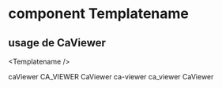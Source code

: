 # component Templatename

## usage de CaViewer

&lt;Templatename /&gt;

caViewer
CA_VIEWER
CaViewer
ca-viewer
ca_viewer
CaViewer